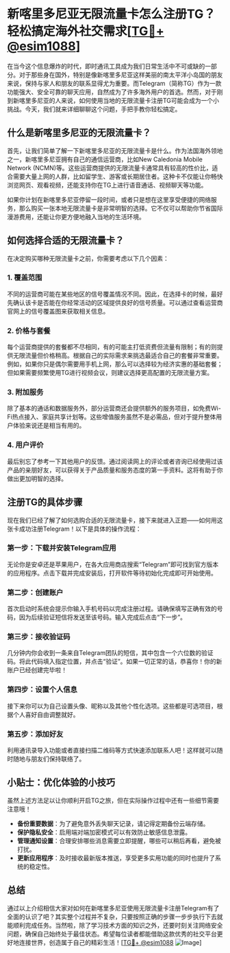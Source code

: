 # 新喀里多尼亚无限流量卡怎么注册TG？轻松搞定海外社交需求[[TG💪+ @esim1088](https://t.me/s/esim1088)]

在当今这个信息爆炸的时代，即时通讯工具成为我们日常生活中不可或缺的一部分。对于那些身在国外，特别是像新喀里多尼亚这样美丽的南太平洋小岛国的朋友来说，保持与家人和朋友的联系显得尤为重要。而Telegram（简称TG）作为一款功能强大、安全可靠的聊天应用，自然成为了许多海外用户的首选。然而，对于刚到新喀里多尼亚的人来说，如何使用当地的无限流量卡注册TG可能会成为一个小挑战。今天，我们就来详细聊聊这个问题，手把手教你轻松搞定。

## 什么是新喀里多尼亚的无限流量卡？

首先，让我们简单了解一下新喀里多尼亚的无限流量卡是什么。作为法国海外领地之一，新喀里多尼亚拥有自己的通信运营商，比如New Caledonia Mobile Network (NCMN)等。这些运营商提供的无限流量卡通常具有较高的性价比，适合需要大量上网的人群，比如留学生、游客或长期居住者。这种卡不仅能让你畅快浏览网页、观看视频，还能支持你在TG上进行语音通话、视频聊天等功能。

如果你计划在新喀里多尼亚停留一段时间，或者只是想在这里享受便捷的网络服务，那么购买一张本地无限流量卡是非常明智的选择。它不仅可以帮助你节省国际漫游费用，还能让你更方便地融入当地的生活环境。

## 如何选择合适的无限流量卡？

在决定购买哪种无限流量卡之前，你需要考虑以下几个因素：

### 1. **覆盖范围**
不同的运营商可能在某些地区的信号覆盖情况不同。因此，在选择卡的时候，最好先确认该卡是否能在你经常活动的区域提供良好的信号质量。可以通过查看运营商官网上的信号覆盖图来获取相关信息。

### 2. **价格与套餐**
每个运营商提供的套餐都不尽相同，有的可能主打低资费但流量有限制；有的则提供无限流量但价格稍高。根据自己的实际需求来挑选最适合自己的套餐非常重要。例如，如果你只是偶尔需要用手机上网，那么可以选择较为经济实惠的基础套餐；但如果需要频繁使用TG进行视频会议，则建议选择更高配置的无限流量方案。

### 3. **附加服务**
除了基本的通话和数据服务外，部分运营商还会提供额外的服务项目，如免费Wi-Fi热点接入、家庭共享计划等。这些增值服务虽然不是必需品，但对于提升整体用户体验来说还是相当有用的。

### 4. **用户评价**
最后别忘了参考一下其他用户的反馈。通过阅读网上的评论或者咨询已经使用过该产品的亲朋好友，可以获得关于产品质量和服务态度的第一手资料。这将有助于你做出更加明智的选择。

## 注册TG的具体步骤

现在我们已经了解了如何选购合适的无限流量卡，接下来就进入正题——如何用这张卡成功注册Telegram！以下是具体的操作流程：

### 第一步：下载并安装Telegram应用
无论你是安卓还是苹果用户，在各大应用商店搜索“Telegram”即可找到官方版本的应用程序。点击下载并完成安装后，打开软件等待初始化完成即可开始使用。

### 第二步：创建账户
首次启动时系统会提示你输入手机号码以完成注册过程。请确保填写正确有效的号码，因为后续验证短信将发送至该号码。输入完成后点击“下一步”。

### 第三步：接收验证码
几分钟内你会收到一条来自Telegram团队的短信，其中包含一个六位数的验证码。将此代码填入指定位置，并点击“验证”。如果一切正常的话，恭喜你！你的新账户已经创建完毕啦！

### 第四步：设置个人信息
接下来你可以为自己设置头像、昵称以及其他个性化选项。这些都是可选项目，根据个人喜好自由调整就好。

### 第五步：添加好友
利用通讯录导入功能或者直接扫描二维码等方式快速添加联系人吧！这样就可以随时随地与朋友们保持联络了。

## 小贴士：优化体验的小技巧

虽然上述方法足以让你顺利开启TG之旅，但在实际操作过程中还有一些细节需要注意哦！

- **备份重要数据**：为了避免意外丢失聊天记录，请记得定期备份云端存储。
- **保护隐私安全**：启用端对端加密模式可以有效防止敏感信息泄露。
- **管理通知设置**：合理安排哪些消息需要立即提醒，哪些可以稍后再看，避免被打扰。
- **更新应用程序**：及时接收最新版本推送，享受更多实用功能的同时也提升了系统的稳定性。

## 总结

通过以上介绍相信大家对如何在新喀里多尼亚使用无限流量卡注册Telegram有了全面的认识了吧？其实整个过程并不复杂，只要按照正确的步骤一步步执行下去就能顺利完成任务。当然啦，除了学习技术方面的知识之外，还要时刻关注网络安全问题，确保自己始终处于最佳状态。希望每位读者都能借助这款优秀的社交平台更好地连接世界，创造属于自己的精彩生活！[[TG💪+ @esim1088](https://t.me/s/esim1088) ![Image](https://i.postimg.cc/4NQfJmqS/Snipaste-2025-05-13-00-14-12.png)]